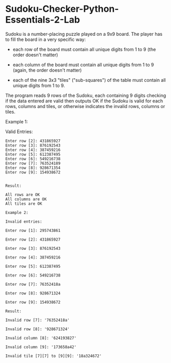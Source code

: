 # Sudoku-Checker-Python-Essentials-2-Lab

Sudoku is a number-placing puzzle played on a 9x9 board. The player has to fill the board in a very specific way:

- each row of the board must contain all unique digits from 1 to 9 (the order doesn't matter)

- each column of the board must contain all unique digits from 1 to 9 (again, the order doesn't matter)

- each of the nine 3x3 "tiles" ("sub-squares") of the table must contain all unique digits from 1 to 9.

The program reads 9 rows of the Sudoku, each containing 9 digits checking if the data entered are valid then outputs OK if the Sudoku is valid for each rows, columns and tiles, or otherwise indicates the invalid rows, columns or tiles.

Example 1:

Valid Entries:

```Enter row [1]: 295743861
Enter row [2]: 431865927
Enter row [3]: 876192543
Enter row [4]: 387459216
Enter row [5]: 612387495
Enter row [6]: 549216738
Enter row [7]: 763524189
Enter row [8]: 928671354
Enter row [9]: 154938672


Result:

All rows are OK
All columns are OK
All tiles are OK

Example 2:

Invalid entries:

Enter row [1]: 295743861

Enter row [2]: 431865927

Enter row [3]: 876192543

Enter row [4]: 387459216

Enter row [5]: 612387495

Enter row [6]: 549216738

Enter row [7]: 76352418a

Enter row [8]: 928671324

Enter row [9]: 154938672

Result:

Invalid row [7]: '76352418a'

Invalid row [8]: '928671324'

Invalid column [8]: '624193827'

Invalid column [9]: '173658a42'

Invalid tile [7][7] to [9][9]: '18a324672'


